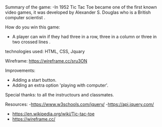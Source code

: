 

Summary of the game:
-In 1952 Tic Tac Toe became one of the first known video games, it was developed by Alexander S. Douglas who is a British computer scientist .

How do you win this game:
- A player can win if they had three in a row, three in a column or three in two crossed lines .


technologies used:
HTML, CSS, Jquary

Wireframe:
https://wireframe.cc/sru3ON


Improvements: 
- Adding a start button.
- Adding an extra option 'playing with computer'.

Special thanks:
to all the instructours and classmates.


Resources:
-https://www.w3schools.com/jquery/
-https://api.jquery.com/
- https://en.wikipedia.org/wiki/Tic-tac-toe
- https://wireframe.cc/
